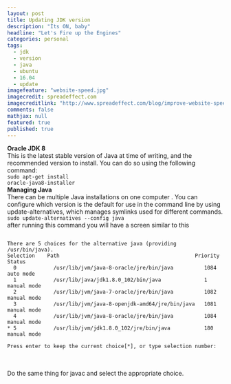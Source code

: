 ```yaml
---
layout: post
title: Updating JDK version
description: "Its ON, baby"
headline: "Let's Fire up the Engines"
categories: personal
tags: 
  - jdk
  - version
  - java
  - ubuntu
  - 16.04
  - update
imagefeature: "website-speed.jpg"
imagecredit: spreadeffect.com
imagecreditlink: "http://www.spreadeffect.com/blog/improve-website-speed/"
comments: false
mathjax: null
featured: true
published: true
---
```

<b>Oracle JDK 8</b><br>
This is the latest stable version of Java at time of writing, and the recommended version to install. You can do so using the following command:<br>
	<code>sudo apt-get install oracle-java8-installer</code><br>
<b>Managing Java</b><br>
There can be multiple Java installations on one computer . You can configure which version is the default for use in the command line by using update-alternatives, which manages symlinks used for different commands.<br>
<code>sudo update-alternatives --config java</code>
<br>
after running this command you will have a screen similar to this
<pre><code>
There are 5 choices for the alternative java (providing /usr/bin/java).
Selection    Path                                            Priority   Status
  0            /usr/lib/jvm/java-8-oracle/jre/bin/java          1084      auto mode
  1            /usr/lib/java/jdk1.8.0_102/bin/java              1         manual mode
  2            /usr/lib/jvm/java-7-oracle/jre/bin/java          1082      manual mode
  3            /usr/lib/jvm/java-8-openjdk-amd64/jre/bin/java   1081      manual mode
  4            /usr/lib/jvm/java-8-oracle/jre/bin/java          1084      manual mode
* 5            /usr/lib/jvm/jdk1.8.0_102/jre/bin/java           180       manual mode

Press enter to keep the current choice[*], or type selection number: 
</code>
</pre>
<br>
Do the same thing for javac and select the appropriate choice.